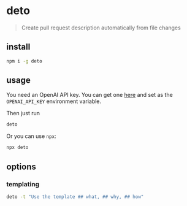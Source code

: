 # deto

> Create pull request description automatically from file changes

## install

```sh
npm i -g deto
```

## usage

You need an OpenAI API key. You can get one [here](https://platform.openai.com/account/api-keys) and set as the `OPENAI_API_KEY` environment variable.

Then just run
```sh
deto
```

Or you can use `npx`:

```sh
npx deto
```

## options

### templating
```sh
deto -t "Use the template ## what, ## why, ## how"
```

